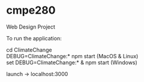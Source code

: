 # cmpe280
Web Design Project

To run the application:

cd ClimateChange  
DEBUG=ClimateChange:* npm start (MacOS & Linux)  
set DEBUG=ClimateChange:* & npm start (Windows)  

launch ->  localhost:3000
